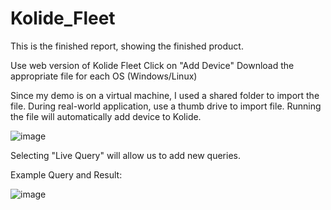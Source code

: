 # Kolide_Fleet
This is the finished report, showing the finished product.

Use web version of Kolide Fleet
Click on "Add Device"
Download the appropriate file for each OS (Windows/Linux)

Since my demo is on a virtual machine, I used a shared folder to import the file. During real-world application, use a thumb drive to import file. Running the file will automatically add device to Kolide.

![image](https://user-images.githubusercontent.com/28971047/88457289-c5bc2400-ceb7-11ea-90ab-bf0b394ad30c.png)

Selecting "Live Query" will allow us to add new queries.

Example Query and Result:

![image](https://user-images.githubusercontent.com/28971047/88458354-0455dc80-cec0-11ea-9b51-1c85dd06e529.png)
